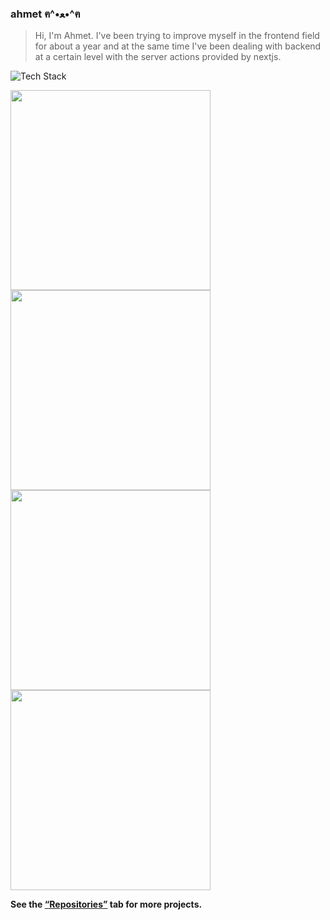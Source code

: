 ### ahmet ฅ^•ﻌ•^ฅ

> Hi, I'm Ahmet. I've been trying to improve myself in the frontend field for about a year and at the same time I've been dealing with backend at a certain level with the server actions provided by nextjs.

![Tech Stack](https://skillicons.dev/icons?i=nextjs,react,tailwind,nodejs,express)

<p>
  <a href="https://tshirtmish.netlify.app/">
    <img src="https://iili.io/dwmVXOG.png" width="320"  />
  </a>
  <a href="https://trypearai.vercel.app/">
    <img src="https://iili.io/dwmkg72.png" width="320"  />
  </a>
  <a href="https://petpy.vercel.app/">
    <img src="https://iili.io/29rEJBs.md.png" width="320"  />
  </a>
  <a href="https://foodmish.vercel.app/?kategori=tumu">
    <img src="https://iili.io/dwm8TAB.png" width="320"  />
  </a>
</p>

**See the [“Repositories”](https://github.com/ahmeetmish?tab=repositories "“Repositories”") tab for more projects.**
